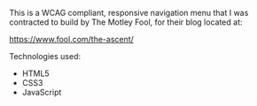 This is a WCAG compliant, responsive navigation menu that I was contracted to build by The Motley Fool, for their blog located at:

https://www.fool.com/the-ascent/

Technologies used:

- HTML5
- CSS3
- JavaScript
